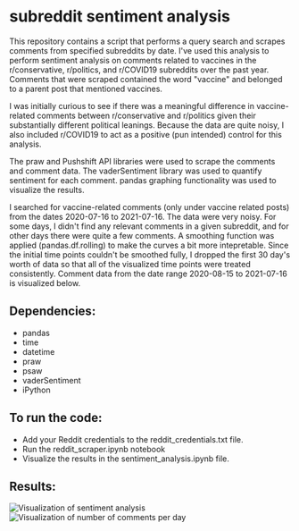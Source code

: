 # subreddit sentiment analysis

This repository contains a script that performs a query search and scrapes comments from specified subreddits by date. I've used this analysis to perform sentiment analysis on comments related to vaccines in the r/conservative, r/politics, and r/COVID19 subreddits over the past year. Comments that were scraped contained the word "vaccine" and belonged to a parent post that mentioned vaccines. 

I was initially curious to see if there was a meaningful difference in vaccine-related comments between r/conservative and r/politics given their substantially different political leanings. Because the data are quite noisy, I also included r/COVID19 to act as a positive (pun intended) control for this analysis. 

The praw and Pushshift API libraries were used to scrape the comments and comment data. The vaderSentiment library was used to quantify sentiment for each comment. pandas graphing functionality was used to visualize the results. 

I searched for vaccine-related comments (only under vaccine related posts) from the dates 2020-07-16 to 2021-07-16. The data were very noisy. For some days, I didn't find any relevant comments in a given subreddit, and for other days there were quite a few comments. A smoothing function was applied (pandas.df.rolling) to make the curves a bit more intepretable. Since the initial time points couldn't be smoothed fully, I dropped the first 30 day's worth of data so that all of the visualized time points were treated consistently. Comment data from the date range 2020-08-15 to 2021-07-16 is visualized below. 

## Dependencies:
* pandas
* time
* datetime
* praw
* psaw
* vaderSentiment
* iPython

## To run the code:
* Add your Reddit credentials to the reddit_credentials.txt file. 
* Run the reddit_scraper.ipynb notebook
* Visualize the results in the sentiment_analysis.ipynb file. 

## Results:

![Visualization of sentiment analysis](https://github.com/miRNA183/subreddit_sentiment_analysis/blob/main/images/sentiment_analysis.jp2?raw=true)
![Visualization of number of comments per day](https://github.com/miRNA183/subreddit_sentiment_analysis/blob/main/images/number_of_comments.jp2?raw=true)

